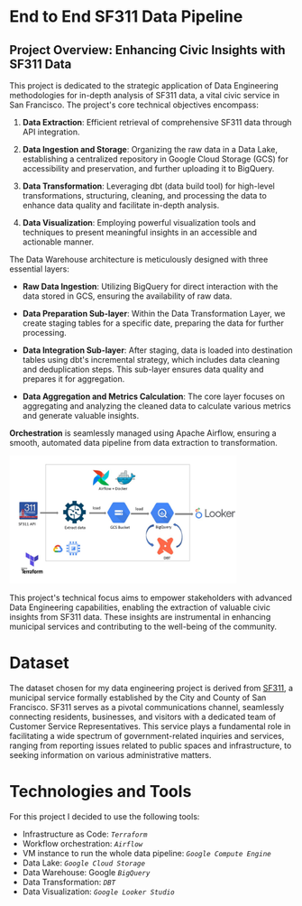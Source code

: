 # End to End SF311 Data Pipeline

## Project Overview: Enhancing Civic Insights with SF311 Data
This project is dedicated to the strategic application of Data Engineering methodologies for in-depth analysis of SF311 data, a vital civic service in San Francisco. The project's core technical objectives encompass:

1. **Data Extraction**: Efficient retrieval of comprehensive SF311 data through API integration.

2. **Data Ingestion and Storage**: Organizing the raw data in a Data Lake, establishing a centralized repository in Google Cloud Storage (GCS) for accessibility and preservation, and further uploading it to BigQuery.

3. **Data Transformation**: Leveraging dbt (data build tool) for high-level transformations, structuring, cleaning, and processing the data to enhance data quality and facilitate in-depth analysis.

4. **Data Visualization**: Employing powerful visualization tools and techniques to present meaningful insights in an accessible and actionable manner.

The Data Warehouse architecture is meticulously designed with three essential layers:

- **Raw Data Ingestion**: Utilizing BigQuery for direct interaction with the data stored in GCS, ensuring the availability of raw data.

- **Data Preparation Sub-layer**: Within the Data Transformation Layer, we create staging tables for a specific date, preparing the data for further processing. 

- **Data Integration Sub-layer**: After staging, data is loaded into destination tables using dbt's incremental strategy, which includes data cleaning and deduplication steps. This sub-layer ensures data quality and prepares it for aggregation.

- **Data Aggregation and Metrics Calculation**: The core layer focuses on aggregating and analyzing the cleaned data to calculate various metrics and generate valuable insights.

**Orchestration** is seamlessly managed using Apache Airflow, ensuring a smooth, automated data pipeline from data extraction to transformation.

<img src="https://github.com/popolee0513/SF311-data-pipeline/raw/main/Images/architecture.JPG" alt="Data Pipeline Architecture" width="80%">

This project's technical focus aims to empower stakeholders with advanced Data Engineering capabilities, enabling the extraction of valuable civic insights from SF311 data. These insights are instrumental in enhancing municipal services and contributing to the well-being of the community.


# Dataset
The dataset chosen for my data engineering project is derived from [SF311](https://data.sfgov.org/City-Infrastructure/311-Cases/vw6y-z8j6), a municipal service formally established by the City and County of San Francisco. SF311 serves as a pivotal communications channel, seamlessly connecting residents, businesses, and visitors with a dedicated team of Customer Service Representatives. This service plays a fundamental role in facilitating a wide spectrum of government-related inquiries and services, ranging from reporting issues related to public spaces and infrastructure, to seeking information on various administrative matters.

# Technologies and Tools
For this project I decided to use the following tools:
- Infrastructure as Code: *`Terraform`*
- Workflow orchestration: *`Airflow`*
- VM instance to run the whole data pipeline: *`Google Compute Engine`*
- Data Lake: *`Google Cloud Storage`*
- Data Warehouse: Google *`BigQuery`*
- Data Transformation: *`DBT`*
- Data Visualization: *`Google Looker Studio`*


  

